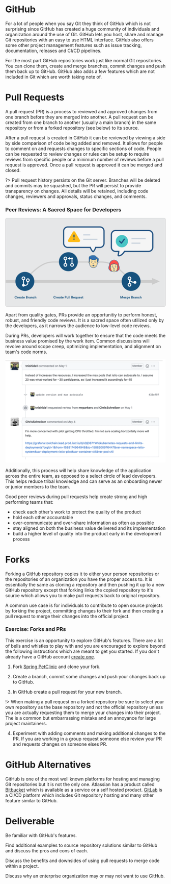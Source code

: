 # GitHub

For a lot of people when you say Git they think of GitHub which is not surprising since GitHub has created a huge community of individuals and organization around the use of Git. GitHub lets you host, share and manage Git repositories with an easy to use HTML interface. GitHub also offers some other project management features such as issue tracking, documentation, releases and CI/CD pipelines.

For the most part GitHub repositories work just like normal Git repositories. You can clone them, create and merge branches, commit changes and push them back up to GitHub. GitHub also adds a few features which are not included in Git which are worth taking note of.

# Pull Requests

A pull request (PR) is a process to reviewed and approved changes from one branch before they are merged into another. A pull request can be created from one branch to another (usually a main branch) in the same repository or from a forked repository (see below) to its source. 

After a pull request is created in GitHub it can be reviewed by viewing a side by side comparison of code being added and removed. It allows for people to comment on and requests changes to specific sections of code. People can be requested to review changes or rules can be setup to require reviews from specific people or a minimum number of reviews before a pull request is approved. Once a pull request is approved it can be merged and closed.

?> Pull request history persists on the Git server. Branches will be deleted and commits may be squashed, but the PR will persist to provide transparency on changes. All details will be retained, including code changes, reviewers and approvals, status changes, and comments.

### Peer Reviews: A Sacred Space for Developers

![Peer Previews](../img/git-pr.webp ':class=img-center')

Apart from quality gates, PRs provide an opportunitiy to perform honest, robust, and friendly code reviews. It is a sacred space often utilized only by the developers, as it narrows the audience to low-level code reviews.

During PRs, developers will work together to ensure that the code meets the business value promised by the work item. Common discussions will revolve around scope creep, optimizing implementation, and alignment on team's code norms.

![Pull Requests](../img/git-peer-review.webp ':class=img-shadow-center')

Additionally, this process will help share knowledge of the application across the entire team, as opposed to a select circle of lead developers. This helps reduce tribal knowledge and can serve as an onboarding newer or junior members to the team.

Good peer reviews during pull requests help create strong and high performing teams that:
- check each other's work to protect the quality of the product
- hold each other accountable
- over-communicate and over-share information as often as possible
- stay aligned on both the business value delivered and its implementation
- build a higher level of quality into the product early in the development process

# Forks

Forking a GitHub repository copies it to either your person repositories or the repositories of an organization you have the proper access to. It is essentially the same as cloning a repository and then pushing it up to a new GitHub repository except that forking links the copied repository to it's source which allows you to make pull requests back to original repository.

A common use case is for individuals to contribute to open source projects by forking the project, committing changes to their fork and then creating a pull request to merge their changes into the official project. 

### Exercise: Forks and PRs

This exercise is an opportunity to explore GitHub's features. There are a lot of bells and whistles to play with and you are encouraged to explore beyond the following instructions which are meant to get you started. If you don't already have a GitHub account [create one](https://github.com/join).

1. Fork [Spring PetClinic](https://github.com/spring-projects/spring-petclinic) and clone your fork. 

2. Create a branch, commit some changes and push your changes back up to GitHub.

3. In GitHub create a pull request for your new branch.

!> When making a pull request on a forked repository be sure to select your own repository as the base repository and not the official repository unless you are actually requesting them to merge your changes into their project. The is a common but embarrassing mistake and an annoyance for large project maintainers.

4. Experiment with adding comments and making additional changes to the PR. If you are working in a group request someone else review your PR and requests changes on someone elses PR.

# GitHub Alternatives

GitHub is one of the most well known platforms for hosting and managing Git repositories but it is not the only one. Atlassian has a product called [Bitbucket](https://bitbucket.org/product) which is available as a service or a self hosted product. [GitLab](https://about.gitlab.com/stages-devops-lifecycle/) is a CI/CD platform which includes Git repository hosting and many other feature similar to GitHub.

# Deliverable

Be familiar with GitHub's features.

Find additional examples to source repository solutions similar to GitHub and discuss the pros and cons of each.

Discuss the benefits and downsides of using pull requests to merge code within
a project.

Discuss why an enterprise organization may or may not want to use GitHub.

